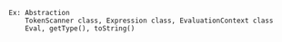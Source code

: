     Ex: Abstraction 
        TokenScanner class, Expression class, EvaluationContext class
        Eval, getType(), toString()
    


